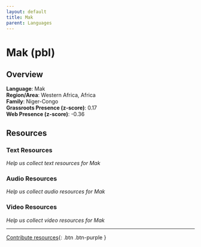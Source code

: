 ```yaml
---
layout: default
title: Mak
parent: Languages
---
```


# Mak (pbl)

## Overview

**Language**: Mak  
**Region/Area**: Western Africa, Africa  
**Family**: Niger-Congo  
**Grassroots Presence (z-score)**: 0.17  
**Web Presence (z-score)**: -0.36  

## Resources

### Text Resources
*Help us collect text resources for Mak*

### Audio Resources
*Help us collect audio resources for Mak*

### Video Resources
*Help us collect video resources for Mak*

---

[Contribute resources](https://forms.office.com/e/1SfLJx3u1r){: .btn .btn-purple }
